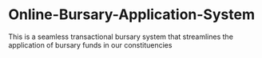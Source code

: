 # Online-Bursary-Application-System
This is a seamless transactional bursary system that streamlines the application of bursary funds in our constituencies
